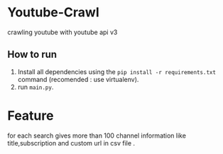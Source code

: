 # Youtube-Crawl
crawling youtube with youtube api v3


##  How to run
1. Install all dependencies using the `pip install -r requirements.txt` command (recomended : use virtualenv).
2. run `main.py`.


# Feature
for each search gives more than 100 channel information like title,subscription and custom url in csv file .
